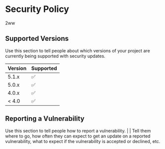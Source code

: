 # Security Policy
2ww
## Supported Versions

Use this section to tell people about which versions of your project are
currently being supported with security updates.

| Version | Supported          |
| ------- | ------------------ |
| 5.1.x   | :white_check_mark: |
| 5.0.x   | :white_check_mark: |
| 4.0.x   | :white_check_mark: |
| < 4.0   | :white_check_mark: |

## Reporting a Vulnerability

Use this section to tell people how to report a vulnerability.
|     <!--gh config set editor <editor><gh repo cli on emanuel <field><gh pr checkout 9299 DirtyApexAlpha/feedback-->                                              |
Tell them where to go, how often they can expect to get an update on a
reported vulnerability, what to expect if the vulnerability is accepted or
declined, etc.
